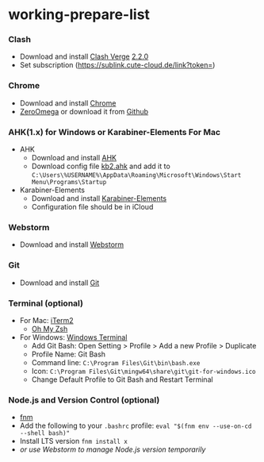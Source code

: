 # working-prepare-list

### Clash

 - Download and install [Clash Verge](https://github.com/clash-verge-rev/clash-verge-rev/releases)   [2.2.0](https://objects.githubusercontent.com/github-production-release-asset-2e65be/721767116/8c9f6c32-647d-46ee-8976-8265a179619f?X-Amz-Algorithm=AWS4-HMAC-SHA256&X-Amz-Credential=releaseassetproduction%2F20250321%2Fus-east-1%2Fs3%2Faws4_request&X-Amz-Date=20250321T063535Z&X-Amz-Expires=300&X-Amz-Signature=571620ac8764f729cc5de16e42fae3f5a5aa3a8e87f562529ef1bb291828a32c&X-Amz-SignedHeaders=host&response-content-disposition=attachment%3B%20filename%3DClash.Verge_2.2.0_x64-setup.exe&response-content-type=application%2Foctet-stream)
 - Set subscription (https://sublink.cute-cloud.de/link?token=)

### Chrome
 - Download and install [Chrome](https://www.google.com/intl/zh-CN/chrome/)
 - [ZeroOmega](https://chromewebstore.google.com/detail/proxy-switchyomega-3-zero/pfnededegaaopdmhkdmcofjmoldfiped) or download it from [Github](https://github.com/zero-peak/ZeroOmega/releases)

### AHK(1.x) for Windows or Karabiner-Elements For Mac
 - AHK
   - Download and install [AHK](https://www.autohotkey.com/download/)
   - Download config file [kb2.ahk](/resources/kb2.ahk) and add it to `C:\Users\%USERNAME%\AppData\Roaming\Microsoft\Windows\Start Menu\Programs\Startup`
 - Karabiner-Elements
   - Download and install [Karabiner-Elements](https://karabiner-elements.pqrs.org/)
   - Configuration file should be in iCloud

### Webstorm
 - Download and install [Webstorm](https://www.jetbrains.com/webstorm/download/)

### Git
 - Download and install [Git](https://git-scm.com/downloads)

### Terminal (optional)
 - For Mac: [iTerm2](https://iterm2.com/)
   - [Oh My Zsh](https://ohmyz.sh/#install)
 - For Windows: [Windows Terminal](https://github.com/microsoft/terminal/releases)
   - Add Git Bash: Open Setting > Profile > Add a new Profile > Duplicate
   - Profile Name: Git Bash
   - Command line: `C:\Program Files\Git\bin\bash.exe`
   - Icon: `C:\Program Files\Git\mingw64\share\git\git-for-windows.ico`
   - Change Default Profile to Git Bash and Restart Terminal

### Node.js and Version Control (optional)
 - [fnm](https://github.com/Schniz/fnm/releases)
 - Add the following to your `.bashrc` profile: `eval "$(fnm env --use-on-cd --shell bash)"`
 - Install LTS version `fnm install x`
 - *or use Webstorm to manage Node.js version temporarily*
